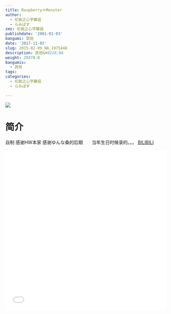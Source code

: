 ```yaml
---
title: Raspberry＊Monster
author:
  - 伦敦之心字幕组
  - らみぱす
zmz: 伦敦之心字幕组
publishdate: '2001-01-03'
bangumi: 其他
date: '2017-11-02'
slug: 2015-02-09_NA_1975448
description: 其他&#8226;NA
weight: 29378.0
bangumis:
  - 其他
tags:
categories:
  - 伦敦之心字幕组
  - らみぱす

---
```

![](https://i.imgur.com/yPJSX8k.png)
# 简介  
自制 感谢HW本家  感谢ゆんな桑的后期　　当年生日时候录的。。。
  [BILIBILI](https://www.bilibili.com/video/av1975448/)

  <iframe src="//www.bilibili.com/html/html5player.html?cid=3053153&aid=1975448" width="100%" height="500" frameborder="0" allowfullscreen="allowfullscreen"></iframe>
